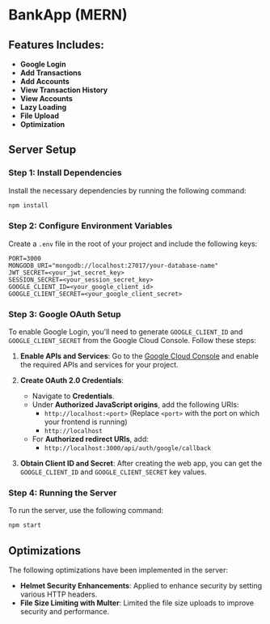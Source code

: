 
# BankApp (MERN)

## Features Includes:

- **Google Login**
- **Add Transactions**
- **Add Accounts**
- **View Transaction History**
- **View Accounts**
- **Lazy Loading**
- **File Upload**
- **Optimization**

## Server Setup

### Step 1: Install Dependencies

Install the necessary dependencies by running the following command:

```bash
npm install
```

### Step 2: Configure Environment Variables

Create a `.env` file in the root of your project and include the following keys:

```env
PORT=3000
MONGODB_URI="mongodb://localhost:27017/your-database-name"
JWT_SECRET=<your_jwt_secret_key>
SESSION_SECRET=<your_session_secret_key>
GOOGLE_CLIENT_ID=<your_google_client_id>
GOOGLE_CLIENT_SECRET=<your_google_client_secret>
```

### Step 3: Google OAuth Setup

To enable Google Login, you'll need to generate `GOOGLE_CLIENT_ID` and `GOOGLE_CLIENT_SECRET` from the Google Cloud Console. Follow these steps:

1. **Enable APIs and Services**: Go to the [Google Cloud Console](https://console.cloud.google.com/) and enable the required APIs and services for your project.

2. **Create OAuth 2.0 Credentials**:
   - Navigate to **Credentials**.
   - Under **Authorized JavaScript origins**, add the following URIs:
     - `http://localhost:<port>`  (Replace `<port>` with the port on which your frontend is running)
     - `http://localhost`
   - For **Authorized redirect URIs**, add:
     - `http://localhost:3000/api/auth/google/callback`

3. **Obtain Client ID and Secret**: After creating the web app, you can get the `GOOGLE_CLIENT_ID` and `GOOGLE_CLIENT_SECRET` key values.

### Step 4: Running the Server

To run the server, use the following command:

```bash
npm start
```

## Optimizations

The following optimizations have been implemented in the server:

- **Helmet Security Enhancements**: Applied to enhance security by setting various HTTP headers.
- **File Size Limiting with Multer**: Limited the file size uploads to improve security and performance.

